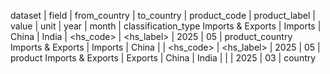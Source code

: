 dataset   |   field |   from_country   |   to_country   |   product_code | product_label  | value   | unit  |   year    | month | classification_type
Imports & Exports   |   Imports |   China   |   India   |   <hs_code> | <hs_label>  |   2025    |   05  |   product_country
Imports & Exports   |   Imports |   China   |      |   <hs_code> | <hs_label>  |   2025    |   05  |   product
Imports & Exports   |   Exports |   China   | India |    |   |   2025    |   03  |   country